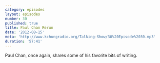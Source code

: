 ```yaml
---
category: episodes
layout: episodes
number: 30
published: true
title: Paul Chan Rerun
date: '2012-08-15'
meta: 'http://www.kchungradio.org/Talking-Show/30%20Episode%2030.mp3'
duration: '57:41'
---
```

Paul Chan, once again, shares some of his favorite bits of writing.
